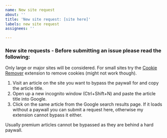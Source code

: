 ```yaml
---
name: New site request
about: ''
title: 'New site request: [site here]'
labels: new site request
assignees: ''

---
```


### New site requests - Before submitting an issue please read the following:

Only large or major sites will be considered. For small sites try the [Cookie Remover](https://chrome.google.com/webstore/detail/cookie-remover/kcgpggonjhmeaejebeoeomdlohicfhce) extension to remove cookies (might not work though).

1. Visit an article on the site you want to bypass the paywall for and copy the article title.
2. Open up a new incognito window (Ctrl+Shift+N) and paste the article title into Google.
3. Click on the same article from the Google search results page. If it loads without a paywall you can submit a request here, otherwise my extension cannot bypass it either.

Usually premium articles cannot be bypassed as they are behind a hard paywall.

